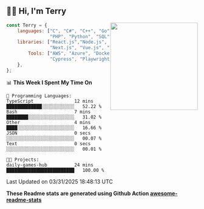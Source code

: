 <h2>👋🏻 Hi, I'm Terry</h2>

<img align='right' src="https://media.giphy.com/media/fkZukR450RQ1qnGaq9/giphy.gif" width="230">

```javascript
const Terry = {
    languages: ["C", "C#", "C++", "Go", "Java", "Javascript",
                "PHP", "Python", "SQL", "Typescript"],
    libraries: ["React.js","Node.js", ".Net", "Express.js",
                "Next.js", "Vue.js", "Astro.js", "CUDA"],
        Tools: ["AWS", "Azure", "Docker🐳", "Git", "Figma",
                "Cypress", "Playwright", "Postman", "Jira"],
    },
};
```
<!--START_SECTION:waka-->
📊 **This Week I Spent My Time On** 

```text
💬 Programming Languages: 
TypeScript               12 mins             █████████████░░░░░░░░░░░░   52.22 % 
Bash                     7 mins              ████████░░░░░░░░░░░░░░░░░   31.02 % 
Other                    4 mins              ████░░░░░░░░░░░░░░░░░░░░░   16.66 % 
JSON                     0 secs              ░░░░░░░░░░░░░░░░░░░░░░░░░   00.07 % 
Text                     0 secs              ░░░░░░░░░░░░░░░░░░░░░░░░░   00.01 % 

🐱‍💻 Projects: 
daily-games-hub          24 mins             █████████████████████████   100.00 % 
```


 Last Updated on 03/31/2025 18:48:13 UTC
<!--END_SECTION:waka-->

**These Readme stats are generated using Github Action [awesome-readme-stats](https://github.com/anmol098/waka-readme-stats)**
